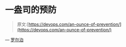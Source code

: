 # 一盎司的预防

> 原文:[https://devops.com/an-ounce-of-prevention/](https://devops.com/an-ounce-of-prevention/)

— [罗尔泊](https://devops.com/author/breselman/)
